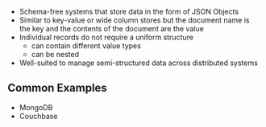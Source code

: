 - Schema-free systems that store data in the form of JSON Objects
- Similar to key-value or wide column stores but the document name is the key and the contents of the  document are the value
- Individual records do not require a  uniform structure
  - can contain different value types
  - can be nested 
- Well-suited to manage semi-structured data across distributed systems

## Common Examples
- MongoDB
- Couchbase
